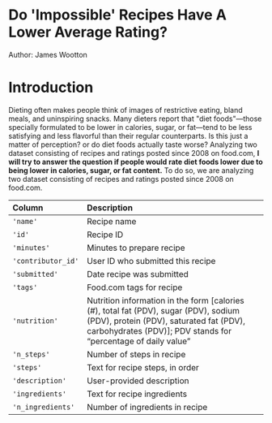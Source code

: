 # Do 'Impossible' Recipes Have A Lower Average Rating?

Author: James Wootton

# Introduction

Dieting often makes people think of images of restrictive eating, bland meals, and uninspiring snacks. Many dieters report that "diet foods"—those specially formulated to be lower in calories, sugar, or fat—tend to be less satisfying and less flavorful than their regular counterparts. Is this just a matter of perception? or do diet foods actually taste worse? Analyzing two dataset consisting of recipes and ratings posted since 2008 on food.com, **I will try to answer the question if people would rate diet foods lower due to being lower in calories, sugar, or fat content.** To do so, we are analyzing two dataset consisting of recipes and ratings posted since 2008 on food.com.

| Column             | Description                                                                                                                                                |
| :----------------- | :--------------------------------------------------------------------------------------------------------------------------------------------------------- |
| `'name'`           | Recipe name                                                                                                                                                |
| `'id'`             | Recipe ID                                                                                                                                                  |
| `'minutes'`        | Minutes to prepare recipe                                                                                                                                  |
| `'contributor_id'` | User ID who submitted this recipe                                                                                                                          |
| `'submitted'`      | Date recipe was submitted                                                                                                                                  |
| `'tags'`           | Food.com tags for recipe                                                                                                                                    |
| `'nutrition'`      | Nutrition information in the form [calories (#), total fat (PDV), sugar (PDV), sodium (PDV), protein (PDV), saturated fat (PDV), carbohydrates (PDV)]; PDV stands for “percentage of daily value” |
| `'n_steps'`        | Number of steps in recipe                                                                                                                                  |
| `'steps'`          | Text for recipe steps, in order                                                                                                                             |
| `'description'`    | User-provided description                                                                                                                                  |
| `'ingredients'`    | Text for recipe ingredients                                                                                                                                 |
| `'n_ingredients'`  | Number of ingredients in recipe           


